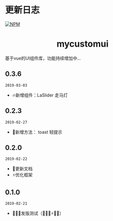 # 更新日志
[![NPM](https://nodei.co/npm/mycustomui.png?downloads=true&downloadRank=true&stars=true)](https://nodei.co/npm/mycustomui/)

<h1 align="center">mycustomui</h1>

基于vue的UI组件库，功能持续增加中...


## 0.3.6
`2019-03-03`

- 🔥新增组件：LaSlider 走马灯

## 0.2.3
`2019-02-27`

- 🌟新增方法： toast 轻提示

## 0.2.0
`2019-02-22`

- 📝更新文档
- ⚡️优化框架

## 0.1.0
`2019-02-21`

- 🎉🎉🎉发版测试（🐞🔥🎉⚡️📝🌟）